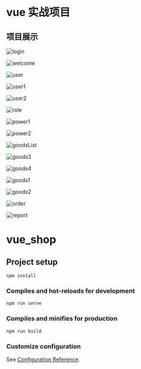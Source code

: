 # vue 实战项目

## 项目展示

![login](./notes/images/login.jpg)

![welcome](./notes/images/welcome.jpg)

![user](./notes/images/user.jpg)

![user1](./notes/images/user1.jpg)

![user2](./notes/images/user2.jpg)

![role](./notes/images/power.jpg)

![power1](./notes/images/power1.jpg)

![power2](./notes/images/power2.jpg)

![goodsList](./notes/images/goods.jpg)

![goods3](./notes/images/goods3.jpg)

![goods4](./notes/images/goods4.jpg)



![goods1](./notes/images/goods1.jpg)

![goods2](./notes/images/goods2.jpg)

![order](./notes/images/order.jpg)

![report](./notes/images/report.jpg)

# vue_shop

## Project setup

```
npm install
```

### Compiles and hot-reloads for development

```
npm run serve
```

### Compiles and minifies for production

```
npm run build
```

### Customize configuration

See [Configuration Reference](https://cli.vuejs.org/config/).
